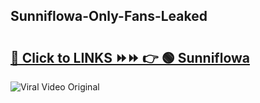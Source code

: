 
 ## Sunniflowa-Only-Fans-Leaked

# <h2><a href="https://clipsfans.com/Sunniflowa&ref=git">🔗 Click to LINKS ⏩⏩ 👉 🟢 Sunniflowa </a></h2>

<a href="https://clipsfans.com/Sunniflowa&ref=git" rel="nofollow" data-target="animated-image.originalLink"><img src="https://i.ibb.co.com/xMMVF88/686577567.gif" alt="Viral Video Original" style="max-width: 100%; display: inline-block;" data-target="animated-image.originalImage"></a>
